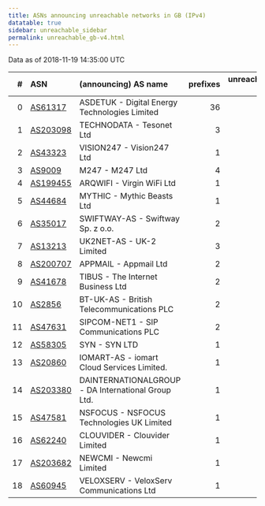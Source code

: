 ```yaml
---
title: ASNs announcing unreachable networks in GB (IPv4)
datatable: true
sidebar: unreachable_sidebar
permalink: unreachable_gb-v4.html
---
```


Data as of 2018-11-19 14:35:00 UTC


<div class="datatable-begin"></div>

|   # | ASN                                      | (announcing) AS name                               |   prefixes |   unreachable /24s |
|----:|:-----------------------------------------|:---------------------------------------------------|-----------:|-------------------:|
|   0 | [AS61317](unreachable_AS61317-v4.html)   | ASDETUK - Digital Energy Technologies Limited      |         36 |                165 |
|   1 | [AS203098](unreachable_AS203098-v4.html) | TECHNODATA - Tesonet Ltd                           |          3 |                 12 |
|   2 | [AS43323](unreachable_AS43323-v4.html)   | VISION247 - Vision247 Ltd                          |          1 |                  8 |
|   3 | [AS9009](unreachable_AS9009-v4.html)     | M247 - M247 Ltd                                    |          4 |                  4 |
|   4 | [AS199455](unreachable_AS199455-v4.html) | ARQWIFI - Virgin WiFi Ltd                          |          1 |                  4 |
|   5 | [AS44684](unreachable_AS44684-v4.html)   | MYTHIC - Mythic Beasts Ltd                         |          1 |                  4 |
|   6 | [AS35017](unreachable_AS35017-v4.html)   | SWIFTWAY-AS - Swiftway Sp. z o.o.                  |          2 |                  3 |
|   7 | [AS13213](unreachable_AS13213-v4.html)   | UK2NET-AS - UK-2 Limited                           |          3 |                  3 |
|   8 | [AS200707](unreachable_AS200707-v4.html) | APPMAIL - Appmail Ltd                              |          2 |                  3 |
|   9 | [AS41678](unreachable_AS41678-v4.html)   | TIBUS - The Internet Business Ltd                  |          2 |                  2 |
|  10 | [AS2856](unreachable_AS2856-v4.html)     | BT-UK-AS - British Telecommunications PLC          |          2 |                  2 |
|  11 | [AS47631](unreachable_AS47631-v4.html)   | SIPCOM-NET1 - SIP Communications PLC               |          2 |                  2 |
|  12 | [AS58305](unreachable_AS58305-v4.html)   | SYN - SYN LTD                                      |          1 |                  1 |
|  13 | [AS20860](unreachable_AS20860-v4.html)   | IOMART-AS - iomart Cloud Services Limited.         |          1 |                  1 |
|  14 | [AS203380](unreachable_AS203380-v4.html) | DAINTERNATIONALGROUP - DA International Group Ltd. |          1 |                  1 |
|  15 | [AS47581](unreachable_AS47581-v4.html)   | NSFOCUS - NSFOCUS Technologies UK Limited          |          1 |                  1 |
|  16 | [AS62240](unreachable_AS62240-v4.html)   | CLOUVIDER - Clouvider Limited                      |          1 |                  1 |
|  17 | [AS203682](unreachable_AS203682-v4.html) | NEWCMI - Newcmi Limited                            |          1 |                  1 |
|  18 | [AS60945](unreachable_AS60945-v4.html)   | VELOXSERV - VeloxServ Communications Ltd           |          1 |                  1 |

<div class="datatable-end"></div>